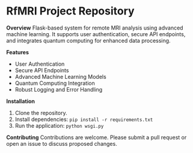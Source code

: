 
# RfMRI Project Repository

**Overview**
Flask-based system for remote MRI analysis using advanced machine learning. It supports user authentication, secure API endpoints, and integrates quantum computing for enhanced data processing.

**Features**
- User Authentication
- Secure API Endpoints
- Advanced Machine Learning Models
- Quantum Computing Integration
- Robust Logging and Error Handling

**Installation**
1. Clone the repository.
2. Install dependencies: `pip install -r requirements.txt`
3. Run the application: `python wsgi.py`

**Contributing**
Contributions are welcome. Please submit a pull request or open an issue to discuss proposed changes.

    